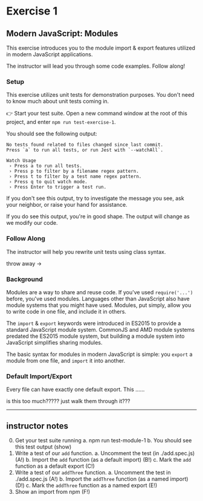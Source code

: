# Exercise 1
## Modern JavaScript: Modules

This exercise introduces you to the module import & export features utilized in modern JavaScript applications. 

The instructor will lead you through some code examples. Follow along!

### Setup

This exercise utilizes unit tests for demonstration purposes. You don't need to know much about unit tests coming in. 

👉 Start your test suite. Open a new command window at the root of this project, and enter `npm run test-exercise-1`.

You should see the following output:

```
No tests found related to files changed since last commit.
Press `a` to run all tests, or run Jest with `--watchAll`.

Watch Usage
 › Press a to run all tests.
 › Press p to filter by a filename regex pattern.
 › Press t to filter by a test name regex pattern.
 › Press q to quit watch mode.
 › Press Enter to trigger a test run.
```

If you don't see this output, try to investigate the message you see, ask your neighbor, or raise your hand for assistance.

If you do see this output, you're in good shape. The output will change as we modify our code.

### Follow Along

The instructor will help you rewrite unit tests using class syntax. 



throw away ->

### Background

Modules are a way to share and reuse code. If you've used `require('...')` before, you've used modules. Languages other than JavaScript also have module systems that you might have used. Modules, put simply, allow you to write code in one file, and include it in others. 

The `import` & `export` keywords were introduced in ES2015 to provide a standard JavaScript module system. CommonJS and AMD module systems predated the ES2015 module system, but building a module system into JavaScript simplifies sharing modules.

The basic syntax for modules in modern JavaScript is simple: you `export` a module from one file, and `import` it into another.

### Default Import/Export

Every file can have exactly one default export. This ......

is this too much????? just walk them through it???

---

## instructor notes

0. Get your test suite running
  a. npm run test-module-1
  b. You should see this test output (show)
1. Write a test of our `add` function.
  a. Uncomment the test (in ./add.spec.js) (A!)
  b. Import the `add` function (as a default import) (B!)
  c. Mark the `add` function as a default export (C!)
2. Write a test of our `addThree` function.
  a. Uncomment the test in ./add.spec.js (A!)
  b. Import the `addThree` function (as a named import) (D!)
  c. Mark the `addThree` function as a named export (E!)
3. Show an import from npm (F!)


